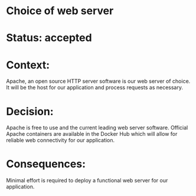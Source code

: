 # Choice of web server

# Status: accepted

# Context: 
	
Apache, an open source HTTP server software is our web server of choice. 
It will be the host for our application and process requests as necessary. 

# Decision: 
	
Apache is free to use and the current leading web server software. Official Apache 
containers are available in the Docker Hub which will allow for reliable web 
connectivity for our application.

# Consequences: 

Minimal effort is required to deploy a functional web server for our application. 